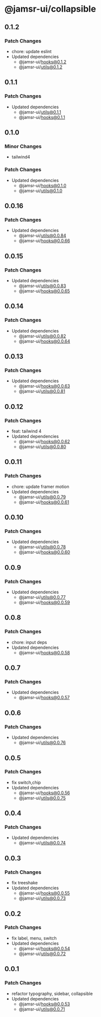 # @jamsr-ui/collapsible

## 0.1.2

### Patch Changes

- chore: update eslint
- Updated dependencies
  - @jamsr-ui/hooks@0.1.2
  - @jamsr-ui/utils@0.1.2

## 0.1.1

### Patch Changes

- Updated dependencies
  - @jamsr-ui/utils@0.1.1
  - @jamsr-ui/hooks@0.1.1

## 0.1.0

### Minor Changes

- tailwind4

### Patch Changes

- Updated dependencies
  - @jamsr-ui/hooks@0.1.0
  - @jamsr-ui/utils@0.1.0

## 0.0.16

### Patch Changes

- Updated dependencies
  - @jamsr-ui/utils@0.0.84
  - @jamsr-ui/hooks@0.0.66

## 0.0.15

### Patch Changes

- Updated dependencies
  - @jamsr-ui/utils@0.0.83
  - @jamsr-ui/hooks@0.0.65

## 0.0.14

### Patch Changes

- Updated dependencies
  - @jamsr-ui/utils@0.0.82
  - @jamsr-ui/hooks@0.0.64

## 0.0.13

### Patch Changes

- Updated dependencies
  - @jamsr-ui/hooks@0.0.63
  - @jamsr-ui/utils@0.0.81

## 0.0.12

### Patch Changes

- feat: tailwind 4
- Updated dependencies
  - @jamsr-ui/hooks@0.0.62
  - @jamsr-ui/utils@0.0.80

## 0.0.11

### Patch Changes

- chore: update framer motion
- Updated dependencies
  - @jamsr-ui/utils@0.0.79
  - @jamsr-ui/hooks@0.0.61

## 0.0.10

### Patch Changes

- Updated dependencies
  - @jamsr-ui/utils@0.0.78
  - @jamsr-ui/hooks@0.0.60

## 0.0.9

### Patch Changes

- Updated dependencies
  - @jamsr-ui/utils@0.0.77
  - @jamsr-ui/hooks@0.0.59

## 0.0.8

### Patch Changes

- chore: input deps
- Updated dependencies
  - @jamsr-ui/hooks@0.0.58

## 0.0.7

### Patch Changes

- Updated dependencies
  - @jamsr-ui/hooks@0.0.57

## 0.0.6

### Patch Changes

- Updated dependencies
  - @jamsr-ui/utils@0.0.76

## 0.0.5

### Patch Changes

- fix switch,chip
- Updated dependencies
  - @jamsr-ui/hooks@0.0.56
  - @jamsr-ui/utils@0.0.75

## 0.0.4

### Patch Changes

- Updated dependencies
  - @jamsr-ui/utils@0.0.74

## 0.0.3

### Patch Changes

- fix treeshake
- Updated dependencies
  - @jamsr-ui/hooks@0.0.55
  - @jamsr-ui/utils@0.0.73

## 0.0.2

### Patch Changes

- fix label, menu, switch
- Updated dependencies
  - @jamsr-ui/hooks@0.0.54
  - @jamsr-ui/utils@0.0.72

## 0.0.1

### Patch Changes

- refactor typography, sidebar, collapsible
- Updated dependencies
  - @jamsr-ui/hooks@0.0.53
  - @jamsr-ui/utils@0.0.71

